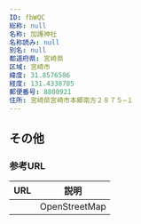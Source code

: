 ```yaml
---
ID: fbWQC
総称: null
名称: 加護神社
名称読み: null
別名: null
都道府県: 宮崎県
区域: 宮崎市
緯度: 31.8576586
経度: 131.4338705
郵便番号: 8800921
住所: 宮崎県宮崎市本郷南方２８７５−１
---
```


## その他

### 参考URL

| URL | 説明          |
| --- | ------------- |
|     | OpenStreetMap |
